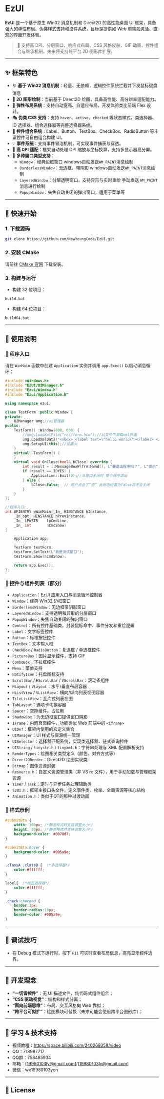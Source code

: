 # EzUI

**EzUI** 是一个基于原生 Win32 消息机制和 Direct2D 的高性能桌面 UI 框架，具备强大的弹性布局、伪类样式支持和控件系统，目标是提供如 Web 前端般灵活、直观的界面开发体验。

> 🚀 支持高 DPI、分层窗口、响应式布局、CSS 风格皮肤、GIF 动画、控件组合与继承机制。未来将支持跨平台 2D 图形库扩展。

---

## ✨ 框架特色

- 🪱 **基于 Win32 消息机制**：轻量、无依赖，逻辑控件系统拦截并下发鼠标键盘消息
- 🎨 **2D 图形绘制**：当前基于 Direct2D 绘图，具备高性能、高分辨率适配能力。
- 🧹 **弹性布局系统**：支持自动宽高、自适应布局，开发体验类比前端 Flex 设计。
- 🎭 **伪类 CSS 支持**：支持 `hover`、`active`、`checked` 等状态样式，类选择器、ID 选择器、组合选择器等完整选择器系统。
- 🌟 **控件组合系统**：Label、Button、TextBox、CheckBox、RadioButton 等丰富控件可自由组合构建 UI。
- 💡 **事件系统**：支持事件冒泡机制，可实现事件捕获与穿透。
- 🧩 **高 DPI 适配**：框架自动处理 DPI 缩放与坐标换算，支持多显示器高分屏。
- 🪪 **多种窗口类型支持**：
  - `Window`：经典边框窗口 windows自动发送`WM_PAINT`消息绘制
  - `BorderlessWindow`：无边框、带阴影 windows自动发送`WM_PAINT`消息绘制
  - `LayeredWindow`：分层透明窗口，支持异形与实时重绘 手动发送 `WM_PAINT`消息进行绘制
  - `PopupWindow`：失焦自动关闭的弹出窗口，适用于菜单等

---

## 📆 快速开始

### 1. 下载源码

```bash
git clone https://github.com/NewYoungCode/EzUI.git
```

### 2. 安装 CMake

请前往 [CMake 官网](https://cmake.org/download/) 下载安装。

### 3. 构建与运行

- 构建 32 位项目：

```bash
build.bat
```

- 构建 64 位项目：

```bash
build64.bat
```

---

## 📀 使用说明

### 🏁 程序入口

请在 `WinMain` 函数中创建 `Application` 实例并调用 `app.Exec()` 以启动消息循环：

```cpp
#include <Windows.h>
#include "EzUI/UIManager.h"
#include "Ezui/Window.h"
#include "Ezui/Application.h"

using namespace ezui;

class TestForm :public Window {
private:
	UIManager umg;//ui管理器
public:
	TestForm() :Window(800, 600) {
		//umg.LoadXmlFile("res/form.htm");//从文件中加载xml界面
		umg.LoadXmlData("<vbox> <label text=\"hello world\"></label> </vbox>");//从内存中加载布局
		umg.SetupUI(this);//设置ui
	}
	virtual ~TestForm() {
	}
	virtual void OnClose(bool& bClose) override {
		int result = ::MessageBoxW(frm.Hwnd(), L"要退出程序吗？", L"提示", MB_YESNO | MB_ICONQUESTION);
		if (result == IDYES) {
			Application::Exit(0);//当窗口关闭时 整个程序退出
		} else {
			bClose=false;  // 用户点击了“否” 此标志设置为false将不会关闭
		}
	}
};

//程序入口;
int APIENTRY wWinMain(_In_ HINSTANCE hInstance,
	_In_opt_ HINSTANCE hPrevInstance,
	_In_ LPWSTR    lpCmdLine,
	_In_ int       nCmdShow)
{

	Application app;

	TestForm testForm;
	testForm.SetText(L"我是测试窗口");
	testForm.Show(nCmdShow);

	return app.Exec();
};
```

### 🧱 控件与组件列表（部分）

- `Application`：EzUI 应用入口与消息循环控制器
- `Window`：经典 Win32 边框窗口
- `BorderlessWindow`：无边框带阴影窗口
- `LayeredWindow`：支持透明和异形的分层窗口
- `PopupWindow`：失焦自动关闭的弹出窗口
- `Control`：所有控件基础类，封装鼠标命中、事件分发和重绘逻辑
- `Label`：文字标签控件
- `Button`：标准按钮控件
- `TextBox`：文本输入框
- `CheckBox` / `RadioButton`：复选框 / 单选框控件
- `PictureBox`：图片显示控件，支持 GIF
- `ComboBox`：下拉框控件
- `Menu`：菜单支持
- `NotifyIcon`：托盘图标支持
- `ScrollBar` / `HScrollBar` / `VScrollBar`：滚动条组件
- `HLayout` / `VLayout`：水平/垂直布局容器
- `HListView` / `VListView`：横向/纵向列表视图容器
- `TileListView`：瓦片式列表视图
- `TabLayout`：选项卡切换容器
- `Spacer`：空隙组件，占位用
- `ShadowBox`：为无边框窗口提供窗口阴影
- `IFrame`：内嵌页面控件，功能类似 Web 前端中的 `<iframe>`
- `UIDef`：框架内使用的宏定义集合
- `UIManager`：UI 样式与资源统一管理
- `UISelector`：选择器匹配系统，实现类选择器、链式查询控件
- `UIString` / `tinystr.h` / `tinyxml.h`：字符串处理与 XML 配置解析支持
- `RenderTypes`：绘图相关类型定义（颜色、对齐方式等）
- `Direct2DRender`：Direct2D 绘图实现类
- `Bitmap`：图像资源封装
- `Resource.h`：自定义资源管理类（非 VS rc 文件），用于手动加载与管理框架资源
- `Timer` / `Task`：定时与异步任务处理辅助类
- `EzUI.h`：框架主接口头文件，定义事件类、枚举、全局资源等核心结构
- `Animation.h`：类似于QT的那种过渡动画

### 🎨 样式示例

```css
#submitBtn {
    width: 100px; /*静态样式时支持调整大小*/
    height: 30px; /*静态样式时支持调整大小*/
    background-color: #0078d7;
}

#submitBtn:hover {
    background-color: #005a9e;
}

.classA .classB {  /*多选择器*/
    color:#ffffff;
}

label{  /*标签选择器*/
    color:#ffffff;
}

.check:checked {
    border:1px;
    border-radius:10px;
    border-color: #005a9e;
}
```

---

## 🔧 调试技巧

- 在 Debug 模式下运行时，按下 `F11` 可实时查看布局信息，高亮显示控件边界。

---

## 🧬 开发理念

- **“一切皆控件”**：无 UI 描述文件，纯代码式组件组合；
- **“CSS 驱动视觉”**：结构和样式分离；
- **“面向前端思维”**：布局、交互风格向 Web 靠拟；
- **“跨平台可拟扩”**：绘图模块可替换（未来可能会使用跨平台图形库）；

---

## 📖 学习 & 技术支持

- 视频教程：https://space.bilibili.com/240269358/video
- QQ：718987717
- QQ群：758485934
- 邮箱：[19980103ly@gmail.com]/[19980103ly@gmail.com]
- 微信：wx19980103yon

---

## 📄 License


